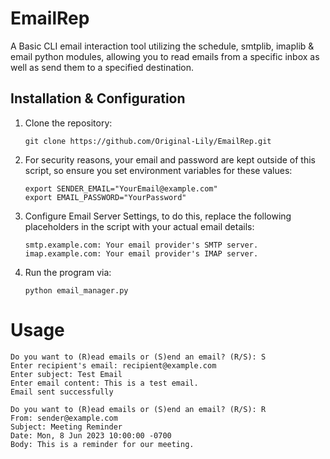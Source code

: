 # EmailRep
 
A Basic CLI email interaction tool utilizing the schedule, smtplib, imaplib & email python modules, allowing you to read emails from a specific inbox as well as send them to a specified destination. 

## Installation & Configuration

1. Clone the repository:
   ```
   git clone https://github.com/Original-Lily/EmailRep.git
   ```

2. For security reasons, your email and password are kept outside of this script, so ensure you set environment variables for these values:
   ```
   export SENDER_EMAIL="YourEmail@example.com"
   export EMAIL_PASSWORD="YourPassword"
   ```

3. Configure Email Server Settings, to do this, replace the following placeholders in the script with your actual email details:
   ```
   smtp.example.com: Your email provider's SMTP server.
   imap.example.com: Your email provider's IMAP server.
   ```

4. Run the program via:
   ```
   python email_manager.py
   ```
   
# Usage

   ```
   Do you want to (R)ead emails or (S)end an email? (R/S): S
   Enter recipient's email: recipient@example.com
   Enter subject: Test Email
   Enter email content: This is a test email.
   Email sent successfully

   Do you want to (R)ead emails or (S)end an email? (R/S): R
   From: sender@example.com
   Subject: Meeting Reminder
   Date: Mon, 8 Jun 2023 10:00:00 -0700
   Body: This is a reminder for our meeting.
   ```
